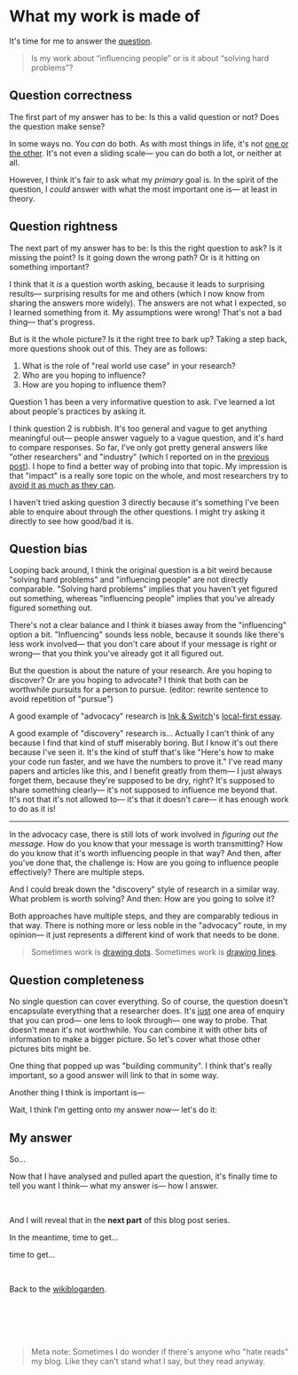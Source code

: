 # What my work is made of

It's time for me to answer the [question](https://www.todepond.com/wikiblogarden/blending/goals/community/).

> Is my work about “influencing people” or is it about “solving hard problems”?

## Question correctness

The first part of my answer has to be: Is this a valid question or not? Does the question make sense? 

In some ways no. You *can* do both. As with most things in life, it's not [one or the other](https://www.todepond.com/report/definitions-that-dont-matter/). It's not even a sliding scale— you can do both a lot, or neither at all.

However, I think it's fair to ask what my *primary* goal is. In the spirit of the question, I *could* answer with what the most important one is— at least in theory.

## Question rightness

The next part of my answer has to be: Is this the right question to ask? Is it missing the point? Is it going down the wrong path? Or is it hitting on something important? 

I think that it *is* a question worth asking, because it leads to surprising results— surprising results for me and others (which I now know from sharing the answers more widely). The answers are not what I expected, so I learned something from it. My assumptions were wrong! That's not a bad thing— that's progress. 

But is it the whole picture? Is it the right tree to bark up? Taking a step back, more questions shook out of this. They are as follows: 

1. What is the role of "real world use case" in your research? 
2. Who are you hoping to influence?
3. How are you hoping to influence them? 

Question 1 has been a very informative question to ask. I've learned a lot about people's practices by asking it. 

I think question 2 is rubbish. It's too general and vague to get anything meaningful out— people answer vaguely to a vague question, and it's hard to compare responses. So far, I've only got pretty general answers like "other researchers" and "industry" (which I reported on in the [previous post](https://www.todepond.com/wikiblogarden/blending/goals/community/)). I hope to find a better way of probing into that topic. My impression is that "impact" is a really sore topic on the whole, and most researchers try to [avoid it as much as they can](https://www.todepond.com/wikiblogarden/academia/style/true-for-you/).

I haven't tried asking question 3 directly because it's something I've been able to enquire about through the other questions. I might try asking it directly to see how good/bad it is.

## Question bias

Looping back around, I think the original question is a bit weird because "solving hard problems" and "influencing people" are not directly comparable. "Solving hard problems" implies that you haven't yet figured out something, whereas "influencing people" implies that you've already figured something out.

There's not a clear balance and I think it biases away from the "influencing" option a bit. "Influencing" sounds less noble, because it sounds like there's less work involved— that you don't care about if your message is right or wrong— that you think you've already got it all figured out.

But the question is about the nature of your research. Are you hoping to discover? Or are you hoping to advocate? I think that both can be worthwhile pursuits for a person to pursue. (editor: rewrite sentence to avoid repetition of "pursue")

A good example of "advocacy" research is [Ink & Switch](https://www.inkandswitch.com/)'s [local-first essay](https://www.inkandswitch.com/local-first/).

A good example of "discovery" research is... Actually I can't think of any because I find that kind of stuff miserably boring. But I know it's out there because I've seen it. It's the kind of stuff that's like "Here's how to make your code run faster, and we have the numbers to prove it." I've read many papers and articles like this, and I benefit greatly from them— I just always forget them, because they're supposed to be dry, right? It's supposed to share something clearly— it's not supposed to influence me beyond that. It's not that it's not allowed to— it's that it doesn't care— it has enough work to do as it is!

<hr>

In the advocacy case, there is still lots of work involved in *figuring out the message*. How do you know that your message is worth transmitting? How do you know that it's worth influencing people in that way? And then, after you've done that, the challenge is: How are you going to influence people effectively? There are multiple steps.

And I could break down the "discovery" style of research in a similar way. What problem is worth solving? And then: How are you going to solve it? 

Both approaches have multiple steps, and they are comparably tedious in that way. There is nothing more or less noble in the "advocacy" route, in my opinion— it just represents a different kind of work that needs to be done.

> Sometimes work is [drawing dots](https://www.todepond.com/wikiblogarden/blending/work/). Sometimes work is [drawing lines](https://www.todepond.com/wikiblogarden/my-wikiblogarden/no-more-ideas).

## Question completeness

No single question can cover everything. So of course, the question doesn't encapsulate everything that a researcher does. It's [just](https://www.todepond.com/wikiblogarden/better-computing/just/) one area of enquiry that you can prod— one lens to look through— one way to probe. That doesn't mean it's not worthwhile. You can combine it with other bits of information to make a bigger picture. So let's cover what those other pictures bits might be.

One thing that popped up was "building community". I think that's really important, so a good answer will link to that in some way. 

Another thing I think is important is—

Wait, I think I'm getting onto my answer now— let's do it: 

## My answer

So...

Now that I have analysed and pulled apart the question, it's finally time to tell you want I think— what my answer is— how I answer.

<br>

And I will reveal that in the **next part** of this blog post series.

In the meantime, time to get...

time to get...

<br>

Back to the [wikiblogarden](/wikiblogarden).

<br>

<br>

<br>

<br>

> Meta note: Sometimes I do wonder if there's anyone who "hate reads" my blog. Like they can't stand what I say, but they read anyway.
